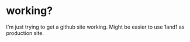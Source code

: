 # working?
I'm just trying to get a github site working.
Might be easier to use 1and1 as production site.

